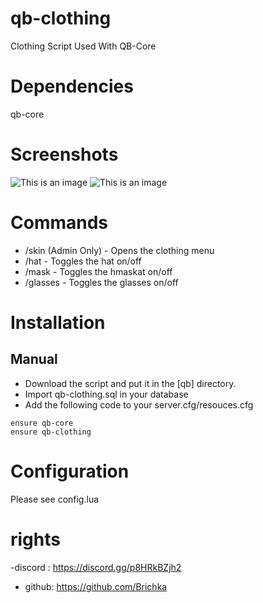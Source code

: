 # qb-clothing
Clothing Script Used With QB-Core 

# Dependencies
qb-core

# Screenshots
![This is an image](https://i.imgur.com/ham53L8.png)
![This is an image](https://i.imgur.com/Hmj8eHw.png)


# Commands
- /skin (Admin Only) - Opens the clothing menu
- /hat - Toggles the hat on/off
- /mask - Toggles the hmaskat on/off
- /glasses - Toggles the glasses on/off

# Installation
## Manual
- Download the script and put it in the [qb] directory.
- Import qb-clothing.sql in your database
- Add the following code to your server.cfg/resouces.cfg
```
ensure qb-core
ensure qb-clothing
```
# Configuration
Please see config.lua

# rights 
-discord : https://discord.gg/p8HRkBZjh2
- github: https://github.com/Brichka 
